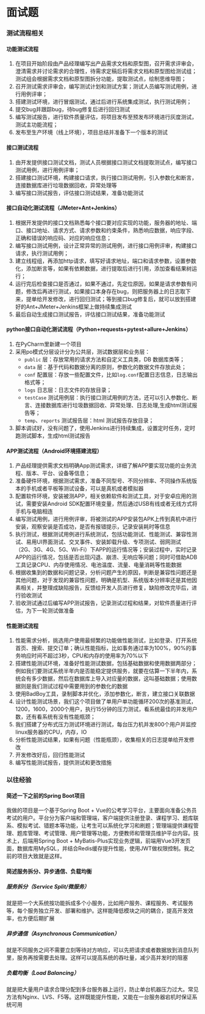 # 面试题

### 测试流程相关

#### 功能测试流程

1. 在项目开始阶段由产品经理编写出产品需求文档和原型图，召开需求评审会，澄清需求并讨论需求的合理性，待需求定稿后将需求文档和原型图给测试组；测试组会根据需求文档和原型图拆分功能，提取测试点，绘制思维导图；
2. 召开测试需求评审会，编写测试计划和测试方案；测试人员编写测试用例，进行用例评审；
3. 搭建测试环境，进行冒烟测试，通过后进行系统集成测试，执行测试用例；
4. 提交bug并跟踪bug，待bug修复后进行回归测试
5. 编写测试报告，进行软件质量评估，将项目发布至预发布环境进行灰度测试，测试主功能流程；
6. 发布至生产环境（线上环境），项目总结并准备下一个版本的测试

#### 接口测试流程

1. 由开发提供接口测试文档，测试人员根据接口测试文档提取测试点，编写接口测试用例，进行用例评审；
2. 搭建接口测试环境，构建接口请求，执行接口测试用例，引入参数化和断言，连接数据库进行垃圾数据回收，异常处理等
3. 编写接口测试报告，评估接口测试结果，准备功能测试

#### 接口自动化测试流程（JMeter+Ant+Jenkins）

1. 根据开发提供的接口文档熟悉每个接口要对应实现的功能，服务器的地址、端口、接口地址、请求方式、请求参数和约束条件，熟悉响应数据，响应字段、正确和错误的响应码、对应的响应信息；
2. 编写接口测试用例，设计正常异常的测试用例，进行接口用例评审，构建接口请求，执行测试用例；
3. 建立线程组，再添加http请求，填写好请求地址，端口和请求参数，设置参数化，添加断言等，如果有依赖数据，进行提取后进行引用，添加查看结果树运行；
4. 运行完后检查接口是否通过，如果不通过，先定位原因，如果是请求参数有问题，修改后再进行测试，如果接口本身存在bug，则把服务器上的日志取下来，提单给开发修改，进行回归测试；等到接口bug修复后，就可以放到搭建好的Ant+JMeter+Jenkins框架上做持续集成测试
5. 最后自动生成接口测试报告，评估接口测试结果，准备功能测试

#### python接口自动化测试流程（Python+requests+pytest+allure+Jenkins）

1. 在PyCharm里新建一个项目
2. 采用po模式分层设计分为公共层，测试数据层和业务层：
   - `public` 层：存放常用的请求方法和自定义工具类，DB 数据库类等；
   - `data` 层：基于代码和数据分离的原则，参数化的数据文件存放此处；
   - `conf` 配置层：存放一些配置文件，比如`log.conf`配置日志信息，日志输出格式等；
   - `logs` 日志层：日志文件的存放目录；
   - `testCase` 测试用例层：执行接口测试用例的方法，还可以引入参数化、断言、连接数据库进行垃圾数据回收、异常处理、日志处理,生成html测试报告等；
   - `temp`、`reports` 测试报告层：html 测试报告存放目录；
3. 脚本调试好，没有问题了，使用Jenkins进行持续集成，设置定时任务，定时跑测试脚本，生成html测试报告

#### APP测试流程（Android环境搭建流程）

1. 产品经理提供需求文档明确App测试需求，详细了解APP要实现功能的业务流程、版本、平台、设备等信息；
2. 准备硬件环境，根据测试需求，准备不同型号、不同分辨率、不同操作系统版本的手机或者平板等测试设备，可以是真机或者模拟器
3. 配置软件环境，安装被测APP，相关依赖软件和测试工具，对于安卓应用的测试，需要安装Android SDK配置环境变量，然后通过USB有线或者无线方式将手机与电脑相连
4. 编写测试用例，进行用例评审，将被测试的APP安装包APK上传到真机中进行安装，观察安装是否成功，是否有报错提示，记录安装耗时等信息
5. 执行测试，根据测试用例进行系统测试，包括功能测试、性能测试、兼容性测试、易用UI界面测试、交叉事件、安装卸载升级、专项测试、弱网测试（2G、3G、4G、5G、Wi-Fi）下APP的运行情况等；安装过程中，实时记录APP的运行情况，包括是否出现闪退、崩溃、无响应等问题；同时可借助ADB工具记录CPU、内存使用情况、电池温度、流量、电量消耗等性能数据
6. 根据收集到的数据和问题记录，分析问题产生的原因，判断是兼容性问题还是其他问题，对于发现的兼容性问题，明确是机型、系统版本分辨率还是其他因素相关，并整理成缺陷报告，反馈给开发人员进行修复，缺陷修改完毕后，进行验收测试
7. 验收测试通过后编写APP测试报告，记录测试过程和结果，对软件质量进行评估，为下一轮测试做准备

#### 性能测试流程

1. 性能需求分析，挑选用户使用最频繁的功能做性能测试，比如登录、打开系统首页、搜索、提交订单；确认性能指标，比如事务通过率为100%，90%的事务响应时间不超过3秒，CPU和内存的使用率为70%以下
2. 搭建性能测试环境，准备好性能测试数据，包括基础数据和使用数据两部分；例如我们要测试系统半年内是否能稳定提供服务，就要在估算一下半年内，系统会有多少数据，然后在数据库上导入对应量的数据，这叫基础数据；使用数据则是我们测试过程中需要用到的参数化的数据
3. 使用BadBoy工具，录制脚本并优化，添加参数化，断言，建立接口关联数据
4. 设计性能测试场景，我们这个项目做了单用户单功能循环200次的基准测试，1200，1600，2000个用户，执行15分钟的压力测试，看系统最佳的并发用户数，还有看系统有没有性能瓶颈；
5. 我们搭建了分布式压力测试环境进行测试，每台压力机并发800个用户并监控linux服务器的CPU，内存，IO
6. 分析性能测试结果，如果有问题（性能瓶颈），收集相关的日志提单给开发修改
7. 开发修改好后，回归性能测试
8. 编写性能测试报告，提供测试和更改措施

### 以往经验

#### 简述一下之前的Spring Boot项目

我做的项目是一个基于Spring Boot + Vue的公考学习平台，主要面向准备公务员考试的用户。平台分为客户端和管理端，客户端提供注册登录、课程学习、题库联系、模拟考试、错题本等功能，让考生可以系统化学习和刷题；管理端提供课程管理、题库管理、考试管理、用户管理等功能，方便教师和管理员维护平台内容。技术上，后端用Spring Boot + MyBatis-Plus实现业务逻辑，前端用Vue3开发页面，数据库用MySQL，并结合Redis缓存提升性能，使用JWT做权限控制。我之前的项目大致就是这样。

#### 简述服务拆分、异步通信、负载均衡

##### 服务拆分（Service Split/微服务）

就是把一个大系统按功能拆成多个小服务，比如用户服务、课程服务、考试服务等，每个服务独立开发、部署和维护。这样能降低模块之间的耦合，提高开发效率，也方便后期扩展

##### 异步通信（Asynchronous Communication）

就是不同服务之间不需要立刻等待对方响应，可以先把请求或者数据放到消息队列里，服务再按需要去处理。这样可以提高系统的吞吐量，减少高并发时的阻塞

##### 负载均衡（Load Balancing）

就是把大量用户请求合理分配到多台服务器上运行，防止单台机器压力过大。常见方法有Nginx、LVS、F5等。这样既能提升性能，又能在一台服务器宕机时保证系统可用
